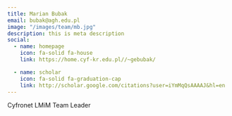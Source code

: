```yaml
---
title: Marian Bubak
email: bubak@agh.edu.pl
image: "/images/team/mb.jpg"
description: this is meta description
social:
  - name: homepage
    icon: fa-solid fa-house
    link: https://home.cyf-kr.edu.pl//~gebubak/

  - name: scholar
    icon: fa-solid fa-graduation-cap
    link: http://scholar.google.com/citations?user=iYmMqQsAAAAJ&hl=en
---
```


Cyfronet LMiM Team Leader
